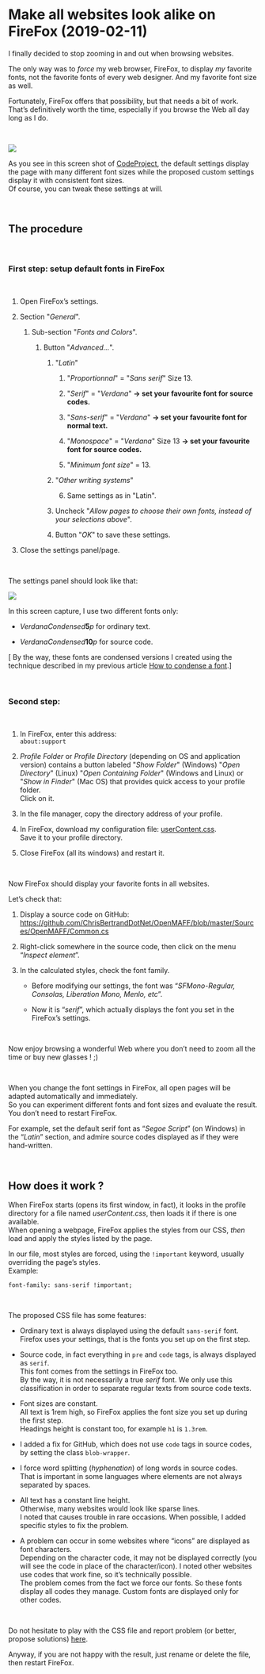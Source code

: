 Make all websites look alike on FireFox (2019-02-11)
====================================================

I finally decided to stop zooming in and out when browsing websites.

The only way was to *force* my web browser, FireFox, to display *my* favorite
fonts, not the favorite fonts of every web designer. And my favorite font size
as well.

Fortunately, FireFox offers that possibility, but that needs a bit of work.  
That’s definitively worth the time, especially if you browse the Web all day
long as I do.

 

![](firefox-default-and-custom-fonts-animation.gif)

As you see in this screen shot of
[CodeProject](https://www.codeproject.com/Articles/620154/UniversalSerializer),
the default settings display the page with many different font sizes while the
proposed custom settings display it with consistent font sizes.  
Of course, you can tweak these settings at will.

 

The procedure
-------------

 

### First step: setup default fonts in FireFox

 

1.  Open FireFox’s settings.

2.  Section "*General*".

    1.  Sub-section "*Fonts and Colors*".

        1.  Button "*Advanced...*".

            1.  "*Latin*"

                1.  "*Proportionnal*" = "*Sans serif*" Size 13.

                2.  "*Serif*" = "*Verdana*" **→ set your favourite font for
                    source codes.**

                3.  "*Sans-serif*" = "*Verdana*" **→ set your favourite font for
                    normal text.**

                4.  "*Monospace*" = "*Verdana*" Size 13 **→ set your favourite
                    font for source codes.**

                5.  "*Minimum font size*" = 13.

            2.  "*Other writing systems*"

                6.  Same settings as in "Latin".

            3.  Uncheck "*Allow pages to choose their own fonts, instead of your
                selections above*".

            4.  Button "*OK*" to save these settings.

3.  Close the settings panel/page.

 

The settings panel should look like that:

![](firefox-fonts-settings.png)

In this screen capture, I use two different fonts only:

-   *VerdanaCondensed***5***p* for ordinary text.

-   *VerdanaCondensed***10***p* for source code.

[ By the way, these fonts are condensed versions I created using the technique
described in my previous article [How to condense a
font](https://github.com/ChrisBertrandDotNet/Blog/blob/master/General/How%20to%20condense%20a%20font%20(2019-01-28).md).]

 

### Second step:

 

1.  In FireFox, enter this address:  
    `about:support`

2.  *Profile Folder* or *Profile Directory* (depending on OS and application
    version) contains a button labeled "*Show Folder*" (Windows) "*Open
    Directory*" (Linux) "*Open Containing Folder*" (Windows and Linux) or "*Show
    in Finder*" (Mac OS) that provides quick access to your profile folder.  
    Click on it.

3.  In the file manager, copy the directory address of your profile.

4.  In FireFox, download my configuration file:
    [userContent.css](https://raw.githubusercontent.com/ChrisBertrandDotNet/Blog/master/Web/userContent.css).  
    Save it to your profile directory.

5.  Close FireFox (all its windows) and restart it.

 

Now FireFox should display your favorite fonts in all websites.

Let’s check that:

1.  Display a source code on GitHub:  
    <https://github.com/ChrisBertrandDotNet/OpenMAFF/blob/master/Sources/OpenMAFF/Common.cs>

2.  Right-click somewhere in the source code, then click on the menu “*Inspect
    element*”.

3.  In the calculated styles, check the font family.

    -   Before modifying our settings, the font was “*SFMono-Regular, Consolas,
        Liberation Mono, Menlo, etc*”.

    -   Now it is “*serif*”, which actually displays the font you set in the
        FireFox’s settings.

 

Now enjoy browsing a wonderful Web where you don’t need to zoom all the time or
buy new glasses ! ;)

 

When you change the font settings in FireFox, all open pages will be adapted
automatically and immediately.  
So you can experiment different fonts and font sizes and evaluate the result.
You don’t need to restart FireFox.

For example, set the default serif font as “*Segoe Script*” (on Windows) in the
“*Latin*” section, and admire source codes displayed as if they were
hand-written.

 

How does it work ?
------------------

When FireFox starts (opens its first window, in fact), it looks in the profile
directory for a file named *userContent.css*, then loads it if there is one
available.  
When opening a webpage, FireFox applies the styles from our CSS, *then* load and
apply the styles listed by the page.

In our file, most styles are forced, using the `!important` keyword, usually
overriding the page’s styles.  
Example:

~~~~~~~~~~~~~~~~~~~~~~~~~~~~~~~~~~~~~~~~~~~~~~~~~~~~~~~~~~~~~~~~~~~~~~~~~~~~~~~~
font-family: sans-serif !important;
~~~~~~~~~~~~~~~~~~~~~~~~~~~~~~~~~~~~~~~~~~~~~~~~~~~~~~~~~~~~~~~~~~~~~~~~~~~~~~~~

 

The proposed CSS file has some features:

-   Ordinary text is always displayed using the default `sans-serif` font.  
    Firefox uses your settings, that is the fonts you set up on the first step.

-   Source code, in fact everything in `pre` and `code` tags, is always
    displayed as `serif`.  
    This font comes from the settings in FireFox too.  
    By the way, it is not necessarily a true *serif* font. We only use this
    classification in order to separate regular texts from source code texts.

-   Font sizes are constant.  
    All text is 1rem high, so FireFox applies the font size you set up during
    the first step.  
    Headings height is constant too, for example `h1` is `1.3rem`.

-   I added a fix for GitHub, which does not use `code` tags in source codes, by
    setting the class `blob-wrapper`.

-   I force word splitting (*hyphenation*) of long words in source codes.  
    That is important in some languages where elements are not always separated
    by spaces.

-   All text has a constant line height.  
    Otherwise, many websites would look like sparse lines.  
    I noted that causes trouble in rare occasions. When possible, I added
    specific styles to fix the problem.

-   A problem can occur in some websites where “icons” are displayed as font
    characters.  
    Depending on the character code, it may not be displayed correctly (you will
    see the code in place of the character/icon). I noted other websites use
    codes that work fine, so it’s technically possible.  
    The problem comes from the fact we force our fonts. So these fonts display
    all codes they manage. Custom fonts are displayed only for other codes.

 

Do not hesitate to play with the CSS file and report problem (or better, propose
solutions) [here](https://github.com/ChrisBertrandDotNet/Blog/issues).

Anyway, if you are not happy with the result, just rename or delete the file,
then restart FireFox.
